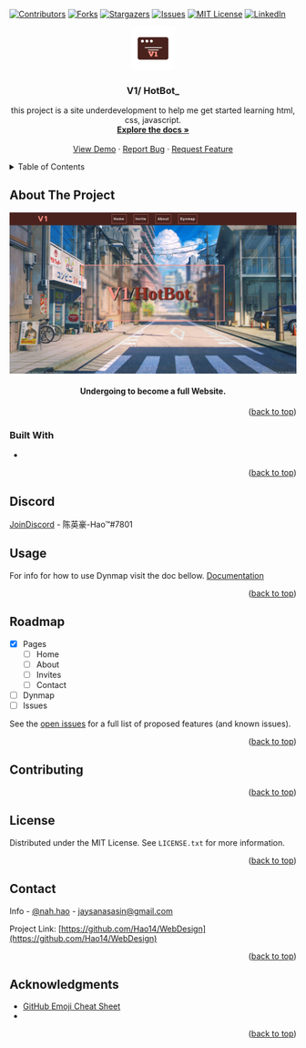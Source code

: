 <div id="top"></div>
<!--
*** Thanks for checking out the Best-README-Template. If you have a suggestion
*** that would make this better, please fork the repo and create a pull request
*** or simply open an issue with the tag "enhancement".
*** Don't forget to give the project a star!
*** Thanks again! Now go create something AMAZING! :D
-->



<!-- PROJECT SHIELDS -->
<!--
*** I'm using markdown "reference style" links for readability.
*** Reference links are enclosed in brackets [ ] instead of parentheses ( ).
*** See the bottom of this document for the declaration of the reference variables
*** for contributors-url, forks-url, etc. This is an optional, concise syntax you may use.
*** https://www.markdownguide.org/basic-syntax/#reference-style-links
-->
[![Contributors][contributors-shield]][contributors-url]
[![Forks][forks-shield]][forks-url]
[![Stargazers][stars-shield]][stars-url]
[![Issues][issues-shield]][issues-url]
[![MIT License][license-shield]][license-url]
[![LinkedIn][linkedin-shield]][linkedin-url]



<!-- PROJECT LOGO -->
<div align="center">
  <a href="https://github.com/Hao14/WebDesign">
    <img src="assets/V1.png" alt="Logo" width="15%" height="15%">
  </a>

<h3 align="center">V1/ HotBot_</h3>

  <p align="center">
    this project is a site underdevelopment to help me get started learning html, css, javascript.
    <br />
    <a href="https://github.com/Hao14/WebDesign"><strong>Explore the docs »</strong></a>
    <br />
    <br />
    <a href="https://github.com/Hao14/WebDesign">View Demo</a>
    ·
    <a href="https://github.com/Hao14/WebDesign/issues">Report Bug</a>
    ·
    <a href="https://github.com/Hao14/WebDesign/issues">Request Feature</a>
  </p>
</div>



<!-- TABLE OF CONTENTS -->
<details>
  <summary>Table of Contents</summary>
  <ol>
    <li>
      <a href="#about-the-project">About The Project</a>
      <ul>
        <li><a href="#built-with">Built With</a></li>
      </ul>
    </li>
    <li>
      <a href="#getting-started">Getting Started</a>
      <ul>
        <li><a href="#prerequisites">Prerequisites</a></li>
        <li><a href="#installation">Installation</a></li>
      </ul>
    </li>
    <li><a href="#usage">Usage</a></li>
    <li><a href="#roadmap">Roadmap</a></li>
    <li><a href="#contributing">Contributing</a></li>
    <li><a href="#license">License</a></li>
    <li><a href="#contact">Contact</a></li>
    <li><a href="#acknowledgments">Acknowledgments</a></li>
  </ol>
</details>



<!-- ABOUT THE PROJECT -->
## About The Project

[![Product Name Screen Shot][product-screenshot]](https://www.johnishot.online)

<h4 align="center">Undergoing to become a full Website.</h4>

<p align="right">(<a href="#top">back to top</a>)</p>



### Built With

* []()


<p align="right">(<a href="#top">back to top</a>)</p>



<!-- GETTING STARTED -->
## Discord
[JoinDiscord](https://discord.com/invite/48vbdXY9cp) - 陈英豪-Hao™#7801

<!-- USAGE EXAMPLES -->
## Usage

For info for how to use Dynmap visit the doc bellow.
[Documentation](https://www.johnishot.online)

<p align="right">(<a href="#top">back to top</a>)</p>



<!-- ROADMAP -->
## Roadmap

- [x] Pages
    - [ ] Home
    - [ ] About
    - [ ] Invites
    - [ ] Contact
- [ ] Dynmap
- [ ] Issues

See the [open issues](https://github.com/Hao14/WebDesign/issues) for a full list of proposed features (and known issues).

<p align="right">(<a href="#top">back to top</a>)</p>



<!-- CONTRIBUTING -->
## Contributing


<p align="right">(<a href="#top">back to top</a>)</p>



<!-- LICENSE -->
## License

Distributed under the MIT License. See `LICENSE.txt` for more information.

<p align="right">(<a href="#top">back to top</a>)</p>



<!-- CONTACT -->
## Contact

Info - [@nah.hao](http://www.instagram.com/nah.hao) - jaysanasasin@gmail.com

Project Link: [https://github.com/Hao14/WebDesign](https://github.com/Hao14/WebDesign)

<p align="right">(<a href="#top">back to top</a>)</p>



<!-- ACKNOWLEDGMENTS -->
## Acknowledgments

* [GitHub Emoji Cheat Sheet](https://www.webpagefx.com/tools/emoji-cheat-sheet)
* []()


<p align="right">(<a href="#top">back to top</a>)</p>



<!-- MARKDOWN LINKS & IMAGES -->
<!-- https://www.markdownguide.org/basic-syntax/#reference-style-links -->
[contributors-shield]: https://img.shields.io/github/contributors/Hao14/WebDesign.svg?style=for-the-badge
[contributors-url]: https://github.com/Hao14/WebDesign/graphs/contributors
[forks-shield]: https://img.shields.io/github/forks/Hao14/WebDesign.svg?style=for-the-badge
[forks-url]: https://github.com/Hao14/WebDesign/network/members
[stars-shield]: https://img.shields.io/github/stars/Hao14/WebDesign.svg?style=for-the-badge
[stars-url]: https://github.com/Hao14/WebDesign/stargazers
[issues-shield]: https://img.shields.io/github/issues/Hao14/WebDesign.svg?style=for-the-badge
[issues-url]: https://github.com/Hao14/WebDesign/issues
[license-shield]: https://img.shields.io/github/license/Hao14/WebDesign.svg?style=for-the-badge
[license-url]: https://github.com/Hao14/WebDesign/blob/main/LICENSE.txt
[linkedin-shield]: https://img.shields.io/badge/-LinkedIn-black.svg?style=for-the-badge&logo=linkedin&colorB=555
[linkedin-url]: https://linkedin.com/in/linkedin_username
[product-screenshot]: assets/pbg1.png
